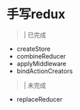 # 手写redux
>| 已完成
 - createStore
 - combineReducer
 - applyMiddleware
 - bindActionCreators
>| 未完成
 - replaceReducer
